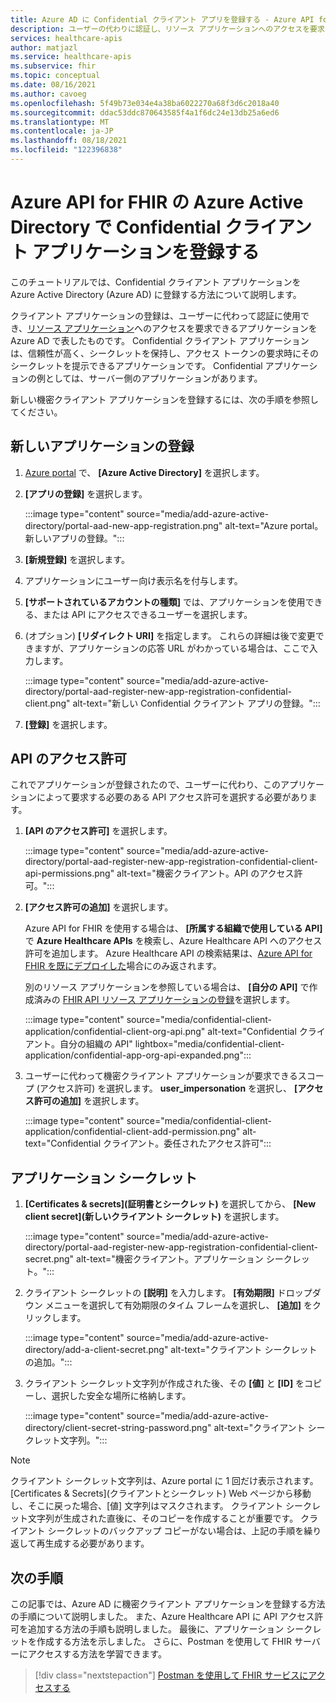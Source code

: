 ```yaml
---
title: Azure AD に Confidential クライアント アプリを登録する - Azure API for FHIR
description: ユーザーの代わりに認証し、リソース アプリケーションへのアクセスを要求する Confidential クライアント アプリを Azure Active Directory に登録します。
services: healthcare-apis
author: matjazl
ms.service: healthcare-apis
ms.subservice: fhir
ms.topic: conceptual
ms.date: 08/16/2021
ms.author: cavoeg
ms.openlocfilehash: 5f49b73e034e4a38ba6022270a68f3d6c2018a40
ms.sourcegitcommit: ddac53ddc870643585f4a1f6dc24e13db25a6ed6
ms.translationtype: MT
ms.contentlocale: ja-JP
ms.lasthandoff: 08/18/2021
ms.locfileid: "122396838"
---
```

# <a name="register-a-confidential-client-application-in-azure-active-directory-for-azure-api-for-fhir"></a>Azure API for FHIR の Azure Active Directory で Confidential クライアント アプリケーションを登録する

このチュートリアルでは、Confidential クライアント アプリケーションを Azure Active Directory (Azure AD) に登録する方法について説明します。  

クライアント アプリケーションの登録は、ユーザーに代わって認証に使用でき、[リソース アプリケーション](register-resource-azure-ad-client-app.md)へのアクセスを要求できるアプリケーションを Azure AD で表したものです。 Confidential クライアント アプリケーションは、信頼性が高く、シークレットを保持し、アクセス トークンの要求時にそのシークレットを提示できるアプリケーションです。 Confidential アプリケーションの例としては、サーバー側のアプリケーションがあります。 

新しい機密クライアント アプリケーションを登録するには、次の手順を参照してください。 

## <a name="register-a-new-application"></a>新しいアプリケーションの登録

1. [Azure portal](https://portal.azure.com) で、 **[Azure Active Directory]** を選択します。

1. **[アプリの登録]** を選択します。 

    :::image type="content" source="media/add-azure-active-directory/portal-aad-new-app-registration.png" alt-text="Azure portal。新しいアプリの登録。":::

1. **[新規登録]** を選択します。

1. アプリケーションにユーザー向け表示名を付与します。

1. **[サポートされているアカウントの種類]** では、アプリケーションを使用できる、または API にアクセスできるユーザーを選択します。

1. (オプション) **[リダイレクト URI]** を指定します。 これらの詳細は後で変更できますが、アプリケーションの応答 URL がわかっている場合は、ここで入力します。

    :::image type="content" source="media/add-azure-active-directory/portal-aad-register-new-app-registration-confidential-client.png" alt-text="新しい Confidential クライアント アプリの登録。":::

1. **[登録]** を選択します。

## <a name="api-permissions"></a>API のアクセス許可

これでアプリケーションが登録されたので、ユーザーに代わり、このアプリケーションによって要求する必要のある API アクセス許可を選択する必要があります。

1. **[API のアクセス許可]** を選択します。

    :::image type="content" source="media/add-azure-active-directory/portal-aad-register-new-app-registration-confidential-client-api-permissions.png" alt-text="機密クライアント。API のアクセス許可。":::

1. **[アクセス許可の追加]** を選択します。

    Azure API for FHIR を使用する場合は、 **[所属する組織で使用している API]** で **Azure Healthcare APIs** を検索し、Azure Healthcare API へのアクセス許可を追加します。 Azure Healthcare API の検索結果は、[Azure API for FHIR を既にデプロイした](fhir-paas-powershell-quickstart.md)場合にのみ返されます。

    別のリソース アプリケーションを参照している場合は、 **[自分の API]** で作成済みの [FHIR API リソース アプリケーションの登録](register-resource-azure-ad-client-app.md)を選択します。


    :::image type="content" source="media/confidential-client-application/confidential-client-org-api.png" alt-text="Confidential クライアント。自分の組織の API" lightbox="media/confidential-client-application/confidential-app-org-api-expanded.png":::
    

1. ユーザーに代わって機密クライアント アプリケーションが要求できるスコープ (アクセス許可) を選択します。 **user_impersonation** を選択し、 **[アクセス許可の追加]** を選択します。

    :::image type="content" source="media/confidential-client-application/confidential-client-add-permission.png" alt-text="Confidential クライアント。委任されたアクセス許可":::


## <a name="application-secret"></a>アプリケーション シークレット

1. **[Certificates & secrets]\(証明書とシークレット\)** を選択してから、 **[New client secret]\(新しいクライアント シークレット\)** を選択します。 

    :::image type="content" source="media/add-azure-active-directory/portal-aad-register-new-app-registration-confidential-client-secret.png" alt-text="機密クライアント。アプリケーション シークレット。":::

1. クライアント シークレットの **[説明]** を入力します。 **[有効期限]** ドロップダウン メニューを選択して有効期限のタイム フレームを選択し、 **[追加]** をクリックします。

   :::image type="content" source="media/add-azure-active-directory/add-a-client-secret.png" alt-text="クライアント シークレットの追加。":::

1. クライアント シークレット文字列が作成された後、その **[値]** と **[ID]** をコピーし、選択した安全な場所に格納します。

   :::image type="content" source="media/add-azure-active-directory/client-secret-string-password.png" alt-text="クライアント シークレット文字列。"::: 

> [!NOTE]
>クライアント シークレット文字列は、Azure portal に 1 回だけ表示されます。 [Certificates & Secrets]\(クライアントとシークレット\) Web ページから移動し、そこに戻った場合、[値] 文字列はマスクされます。 クライアント シークレット文字列が生成された直後に、そのコピーを作成することが重要です。 クライアント シークレットのバックアップ コピーがない場合は、上記の手順を繰り返して再生成する必要があります。
 
## <a name="next-steps"></a>次の手順

この記事では、Azure AD に機密クライアント アプリケーションを登録する方法の手順について説明しました。 また、Azure Healthcare API に API アクセス許可を追加する方法の手順も説明しました。 最後に、アプリケーション シークレットを作成する方法を示しました。 さらに、Postman を使用して FHIR サーバーにアクセスする方法を学習できます。
 
>[!div class="nextstepaction"]
>[Postman を使用して FHIR サービスにアクセスする](../fhir/using-postman.md)
